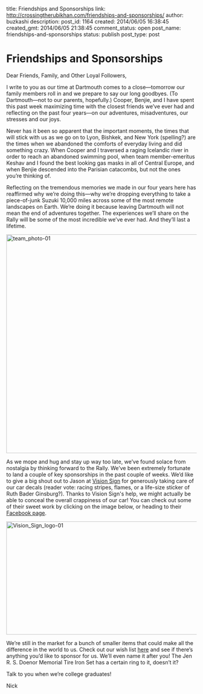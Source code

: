 title: Friendships and Sponsorships
link: http://crossingtherubikhan.com/friendships-and-sponsorships/
author: buzkashi
description: 
post_id: 1164
created: 2014/06/05 16:38:45
created_gmt: 2014/06/05 21:38:45
comment_status: open
post_name: friendships-and-sponsorships
status: publish
post_type: post

# Friendships and Sponsorships

<p>Dear Friends, Family, and Other Loyal Followers,</p>
<p>I write to you as our time at Dartmouth comes to a close—tomorrow our family members roll in and we prepare to say our long goodbyes. (To Dartmouth—not to our parents, hopefully.) Cooper, Benjie, and I have spent this past week maximizing time with the closest friends we’ve ever had and reflecting on the past four years—on our adventures, misadventures, our stresses and our joys. </p>
<p>Never has it been so apparent that the important moments, the times that will stick with us as we go on to Lyon, Bishkek, and New York (spelling?) are the times when we abandoned the comforts of everyday living and did something crazy. When Cooper and I traversed a raging Icelandic river in order to reach an abandoned swimming pool, when team member-emeritus Keshav and I found the best looking gas masks in all of Central Europe, and when Benjie descended into the Parisian catacombs, but not the ones you’re thinking of.</p>
<p>Reflecting on the tremendous memories we made in our four years here has reaffirmed why we’re doing this—why we’re dropping everything to take a piece-of-junk Suzuki 10,000 miles across some of the most remote landscapes on Earth. We’re doing it because leaving Dartmouth will not mean the end of adventures together. The experiences we’ll share on the Rally will be some of the most incredible we’ve ever had. And they’ll last a lifetime.</p>
<p><img src="http://crossingtherubikhan.com/wp-content/uploads/2013/10/team_photo-011.jpg" alt="team_photo-01" width="940" height="580" class="aligncenter size-full wp-image-511" /></p>
<p>As we mope and hug and stay up way too late, we’ve found solace from nostalgia by thinking forward to the Rally. We’ve been extremely fortunate to land a couple of key sponsorships in the past couple of weeks. We’d like to give a big shout out to Jason at <a href="http://www.visionsign.net/" title="Vision Sign" target="_blank">Vision Sign</a> for generously taking care of our car decals (reader vote: racing stripes, flames, or a life-size sticker of Ruth Bader Ginsburg?). Thanks to Vision Sign's help, we might actually be able to conceal the overall crappiness of our car! You can check out some of their sweet work by clicking on the image below, or heading to their <a href="https://www.facebook.com/visionsignDMV?fref=ts" title="Vision Sign Facebook" target="_blank">Facebook page</a>.</p>
<p><a href="http://www.visionsign.net/"><img src="http://crossingtherubikhan.com/wp-content/uploads/2014/06/Vision_Sign_logo-01.png" alt="Vision_Sign_logo-01" width="800" height="300" class="aligncenter size-full wp-image-1169" /></a></p>
<p>We’re still in the market for a bunch of smaller items that could make all the difference in the world to us. Check out our wish list <a href="http://www.amazon.com/gp/registry/wishlist/1BNZH15BXHE0D/ref=cm_sw_su_w" title="here" target="_blank">here</a> and see if there’s anything you’d like to sponsor for us.  We’ll even name it after you! The Jen R. S. Doenor Memorial Tire Iron Set has a certain ring to it, doesn’t it?</p>
<p>Talk to you when we’re college graduates!</p>
<p>Nick</p>